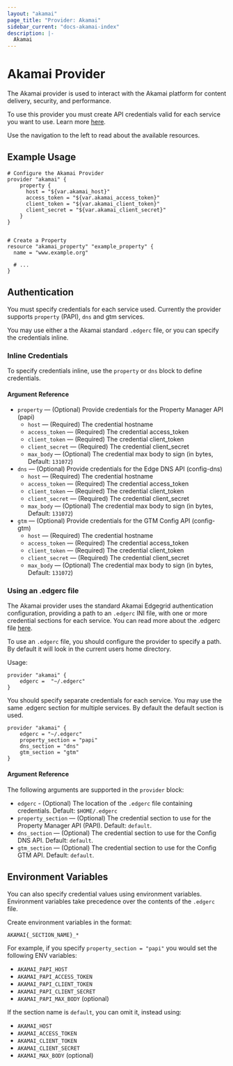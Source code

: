 ```yaml
---
layout: "akamai"
page_title: "Provider: Akamai"
sidebar_current: "docs-akamai-index"
description: |-
  Akamai
---
```


# Akamai Provider

The Akamai provider is used to interact with the Akamai platform for content
delivery, security, and performance.

To use this provider you must create API credentials valid for each service you want to
use. Learn more [here](https://developer.akamai.com/introduction/Prov_Creds.html).

Use the navigation to the left to read about the available resources.

## Example Usage

```hcl
# Configure the Akamai Provider
provider "akamai" {
    property {
      host = "${var.akamai_host}"
      access_token = "${var.akamai_access_token}"
      client_token = "${var.akamai_client_token}"
      client_secret = "${var.akamai_client_secret}"
    }
}


# Create a Property
resource "akamai_property" "example_property" {
  name = "www.example.org"

  # ...
}
```

## Authentication

You must specify credentials for each service used. Currently the provider supports `property` (PAPI), `dns` and gtm services.

You may use either a the Akamai standard `.edgerc` file, or you can specify the credentials inline.

### Inline Credentials

To specify credentials inline, use the `property` or `dns` block to define credentials.

#### Argument Reference

* `property` — (Optional) Provide credentials for the Property Manager API (papi)
  * `host` — (Required) The credential hostname
  * `access_token` — (Required) The credential access_token
  * `client_token` — (Required) The credential client_token
  * `client_secret` — (Required) The credential client_secret
  * `max_body` — (Optional) The credential max body to sign (in bytes, Default: `131072`)
* `dns` — (Optional) Provide credentials for the Edge DNS API (config-dns)
  * `host` — (Required) The credential hostname
  * `access_token` — (Required) The credential access_token
  * `client_token` — (Required) The credential client_token
  * `client_secret` — (Required) The credential client_secret
  * `max_body` — (Optional) The credential max body to sign (in bytes, Default: `131072`)
* `gtm` — (Optional) Provide credentials for the GTM Config API (config-gtm)
  * `host` — (Required) The credential hostname
  * `access_token` — (Required) The credential access_token
  * `client_token` — (Required) The credential client_token
  * `client_secret` — (Required) The credential client_secret
  * `max_body` — (Optional) The credential max body to sign (in bytes, Default: `131072`)

### Using an .edgerc file

The Akamai provider uses the standard Akamai Edgegrid authentication configuration,
providing a path to an `.edgerc` INI file, with one or more credential sections for each
service. You can read more about the .edgerc file [here](https://developer.akamai.com/introduction/Conf_Client.html#edgercformat).

To use an `.edgerc` file, you should configure the provider to specify a path. By
default it will look in the current users home directory.

Usage:

```hcl
provider "akamai" {
    edgerc =  "~/.edgerc"
}
```

You should specify separate credentials for each service. You may use the same .edgerc section for multiple services. By default the default section is used.

```hcl
provider "akamai" {
    edgerc = "~/.edgerc" 
    property_section = "papi"
    dns_section = "dns"
    gtm_section = "gtm"
}
```

#### Argument Reference

The following arguments are supported in the `provider` block:

* `edgerc` - (Optional) The location of the `.edgerc` file containing credentials. Default: `$HOME/.edgerc`
* `property_section` — (Optional) The credential section to use for the Property Manager API (PAPI). Default: `default`.
* `dns_section` — (Optional) The credential section to use for the Config DNS API. Default: `default`.
* `gtm_section` — (Optional) The credential section to use for the Config GTM API. Default: `default`.

## Environment Variables

You can also specify credential values using environment variables. Environment variables take precedence over the contents of the `.edgerc` file.

Create environment variables in the format:

`AKAMAI{_SECTION_NAME}_*`

For example, if you specify `property_section = "papi"` you would set the following ENV variables:

* `AKAMAI_PAPI_HOST`
* `AKAMAI_PAPI_ACCESS_TOKEN`
* `AKAMAI_PAPI_CLIENT_TOKEN`
* `AKAMAI_PAPI_CLIENT_SECRET`
* `AKAMAI_PAPI_MAX_BODY` (optional)

If the section name is `default`, you can omit it, instead using:

* `AKAMAI_HOST`
* `AKAMAI_ACCESS_TOKEN`
* `AKAMAI_CLIENT_TOKEN`
* `AKAMAI_CLIENT_SECRET`
* `AKAMAI_MAX_BODY` (optional)
